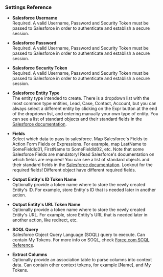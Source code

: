 ### Settings Reference

* **Salesforce Username** <br>
Required. A valid Username, Password and Security Token must be passed to Salesforce in order to authenticate and establish a secure session.

* **Salesforce Password** <br>
Required. A valid Username, Password and Security Token must be passed to Salesforce in order to authenticate and establish a secure session.

* **Salesforce Security Token** <br>
Required. A valid Username, Password and Security Token must be passed to Salesforce in order to authenticate and establish a secure session.

* **Salesforce Entity Type** <br>
The entity type intended to create. There is a dropdown list with the most common type entities, Lead, Case, Contact, Account, but you can always select a different entity by clicking on the Expr button at the end of the dropdown list, and entering manually your own type of entity.
You can see a list of standard objects and their standard fields in the [Salesforce documentation](http://www.salesforce.com/us/developer/docs/api/index_Left.htm).

* **Fields** <br>
Select which data to pass to salesforce. Map Salesforce's Fields to Action Form Fields or Expressions. For example, map LastName to SomeFieldId01, FirstName to SomeFieldId02, etc. Note that some Salesforce Fields are mandatory! Read Salesforce's documentation on which fields are required!
You can see a list of standard objects and their standard fields in the [Salesforce documentation](http://www.salesforce.com/us/developer/docs/api/index_Left.htm). Lookout for the required fields! Different object have different required fields.

* **Output Entity's ID Token Name** <br>
Optionally provide a token name where to store the newly created Entity's ID. For example, store Entity's ID that is needed later in another action.

* **Output Entity's URL Token Name** <br>
Optionally provide a token name where to store the newly created Entity's URL. For example, store Entity's URL that is needed later in another action, like redirect, etc.

* **SOQL Query** <br>
Salesforce Object Query Language (SOQL) query to execute. Can contain My Tokens. For more info on SOQL, check [Force.com SOQL Reference](http://www.salesforce.com/us/developer/docs/soql_sosl/index_Left.htm).

* **Extract Columns** <br>
Optionally provide an association table to parse columns into context data. Can contain other context tokens, for example [Name], and My Tokens.
